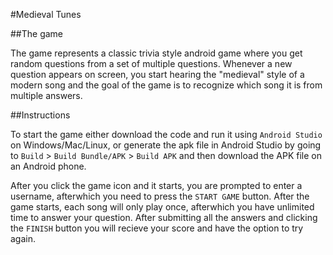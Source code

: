 #Medieval Tunes

##The game

The game represents a classic trivia style android game where you get random questions from a set of multiple questions. Whenever a new question appears on screen, you start hearing the "medieval" style of a modern song and the goal of the game is to recognize which song it is from multiple answers.

##Instructions

To start the game either download the code and run it using ```Android Studio``` on Windows/Mac/Linux, or generate the apk file in Android Studio by going to ```Build``` > ```Build Bundle/APK``` > ```Build APK``` and then download the APK file on an Android phone. 

After you click the game icon and it starts, you are prompted to enter a username, afterwhich you need to press the ```START GAME``` button. After the game starts, each song will only play once, afterwhich you have unlimited time to answer your question. After submitting all the answers and clicking the ```FINISH``` button you will recieve your score and have the option to try again.

